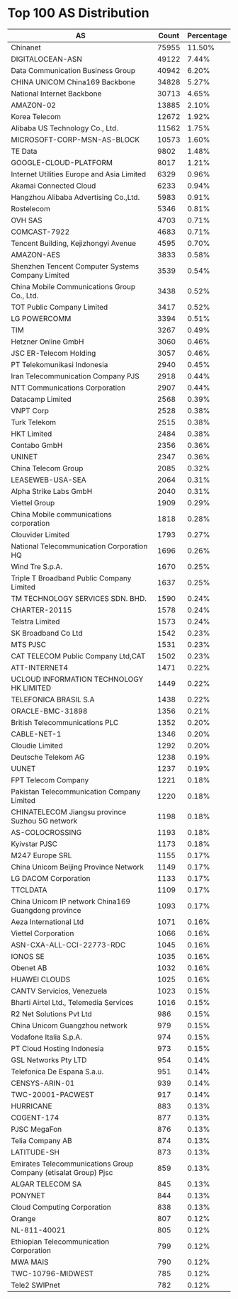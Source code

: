 # Top 100 AS Distribution
| AS | Count | Percentage |
|----|----|----|
| Chinanet | 75955 | 11.50% |
| DIGITALOCEAN-ASN | 49122 | 7.44% |
| Data Communication Business Group | 40942 | 6.20% |
| CHINA UNICOM China169 Backbone | 34828 | 5.27% |
| National Internet Backbone | 30713 | 4.65% |
| AMAZON-02 | 13885 | 2.10% |
| Korea Telecom | 12672 | 1.92% |
| Alibaba US Technology Co., Ltd. | 11562 | 1.75% |
| MICROSOFT-CORP-MSN-AS-BLOCK | 10573 | 1.60% |
| TE Data | 9802 | 1.48% |
| GOOGLE-CLOUD-PLATFORM | 8017 | 1.21% |
| Internet Utilities Europe and Asia Limited | 6329 | 0.96% |
| Akamai Connected Cloud | 6233 | 0.94% |
| Hangzhou Alibaba Advertising Co.,Ltd. | 5983 | 0.91% |
| Rostelecom | 5346 | 0.81% |
| OVH SAS | 4703 | 0.71% |
| COMCAST-7922 | 4683 | 0.71% |
| Tencent Building, Kejizhongyi Avenue | 4595 | 0.70% |
| AMAZON-AES | 3833 | 0.58% |
| Shenzhen Tencent Computer Systems Company Limited | 3539 | 0.54% |
| China Mobile Communications Group Co., Ltd. | 3438 | 0.52% |
| TOT Public Company Limited | 3417 | 0.52% |
| LG POWERCOMM | 3394 | 0.51% |
| TIM | 3267 | 0.49% |
| Hetzner Online GmbH | 3060 | 0.46% |
| JSC ER-Telecom Holding | 3057 | 0.46% |
| PT Telekomunikasi Indonesia | 2940 | 0.45% |
| Iran Telecommunication Company PJS | 2918 | 0.44% |
| NTT Communications Corporation | 2907 | 0.44% |
| Datacamp Limited | 2568 | 0.39% |
| VNPT Corp | 2528 | 0.38% |
| Turk Telekom | 2515 | 0.38% |
| HKT Limited | 2484 | 0.38% |
| Contabo GmbH | 2356 | 0.36% |
| UNINET | 2347 | 0.36% |
| China Telecom Group | 2085 | 0.32% |
| LEASEWEB-USA-SEA | 2064 | 0.31% |
| Alpha Strike Labs GmbH | 2040 | 0.31% |
| Viettel Group | 1909 | 0.29% |
| China Mobile communications corporation | 1818 | 0.28% |
| Clouvider Limited | 1793 | 0.27% |
| National Telecommunication Corporation HQ | 1696 | 0.26% |
| Wind Tre S.p.A. | 1670 | 0.25% |
| Triple T Broadband Public Company Limited | 1637 | 0.25% |
| TM TECHNOLOGY SERVICES SDN. BHD. | 1590 | 0.24% |
| CHARTER-20115 | 1578 | 0.24% |
| Telstra Limited | 1573 | 0.24% |
| SK Broadband Co Ltd | 1542 | 0.23% |
| MTS PJSC | 1531 | 0.23% |
| CAT TELECOM Public Company Ltd,CAT | 1502 | 0.23% |
| ATT-INTERNET4 | 1471 | 0.22% |
| UCLOUD INFORMATION TECHNOLOGY HK LIMITED | 1449 | 0.22% |
| TELEFONICA BRASIL S.A | 1438 | 0.22% |
| ORACLE-BMC-31898 | 1356 | 0.21% |
| British Telecommunications PLC | 1352 | 0.20% |
| CABLE-NET-1 | 1346 | 0.20% |
| Cloudie Limited | 1292 | 0.20% |
| Deutsche Telekom AG | 1238 | 0.19% |
| UUNET | 1237 | 0.19% |
| FPT Telecom Company | 1221 | 0.18% |
| Pakistan Telecommunication Company Limited | 1220 | 0.18% |
| CHINATELECOM Jiangsu province Suzhou 5G network | 1198 | 0.18% |
| AS-COLOCROSSING | 1193 | 0.18% |
| Kyivstar PJSC | 1173 | 0.18% |
| M247 Europe SRL | 1155 | 0.17% |
| China Unicom Beijing Province Network | 1149 | 0.17% |
| LG DACOM Corporation | 1133 | 0.17% |
| TTCLDATA | 1109 | 0.17% |
| China Unicom IP network China169 Guangdong province | 1093 | 0.17% |
| Aeza International Ltd | 1071 | 0.16% |
| Viettel Corporation | 1066 | 0.16% |
| ASN-CXA-ALL-CCI-22773-RDC | 1045 | 0.16% |
| IONOS SE | 1035 | 0.16% |
| Obenet AB | 1032 | 0.16% |
| HUAWEI CLOUDS | 1025 | 0.16% |
| CANTV Servicios, Venezuela | 1023 | 0.15% |
| Bharti Airtel Ltd., Telemedia Services | 1016 | 0.15% |
| R2 Net Solutions Pvt Ltd | 986 | 0.15% |
| China Unicom Guangzhou network | 979 | 0.15% |
| Vodafone Italia S.p.A. | 974 | 0.15% |
| PT Cloud Hosting Indonesia | 973 | 0.15% |
| GSL Networks Pty LTD | 954 | 0.14% |
| Telefonica De Espana S.a.u. | 951 | 0.14% |
| CENSYS-ARIN-01 | 939 | 0.14% |
| TWC-20001-PACWEST | 917 | 0.14% |
| HURRICANE | 883 | 0.13% |
| COGENT-174 | 877 | 0.13% |
| PJSC MegaFon | 876 | 0.13% |
| Telia Company AB | 874 | 0.13% |
| LATITUDE-SH | 873 | 0.13% |
| Emirates Telecommunications Group Company (etisalat Group) Pjsc | 859 | 0.13% |
| ALGAR TELECOM SA | 845 | 0.13% |
| PONYNET | 844 | 0.13% |
| Cloud Computing Corporation | 838 | 0.13% |
| Orange | 807 | 0.12% |
| NL-811-40021 | 805 | 0.12% |
| Ethiopian Telecommunication Corporation | 799 | 0.12% |
| MWA MAIS | 790 | 0.12% |
| TWC-10796-MIDWEST | 785 | 0.12% |
| Tele2 SWIPnet | 782 | 0.12% |
